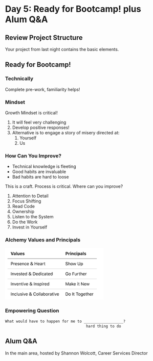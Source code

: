 Day 5: Ready for Bootcamp! plus Alum Q&A
===

## Review Project Structure

Your project from last night contains the basic elements.

## Ready for Bootcamp!

### Technically

Complete pre-work, familiarity helps!

### Mindset

Growth Mindset is critical!

1. It will feel very challenging
1. Develop positive responses!
1. Alternative is to engage a story of misery directed at:
    1. Yourself
    1. Us

### How Can You Improve?

* Technical knowledge is fleeting
* Good habits are invaluable
* Bad habits are hard to loose

This is a craft. Process is critical. Where can you improve?

1. Attention to Detail
1. Focus Shifting
1. Read Code
1. Ownership
1. Listen to the System
1. Do the Work
1. Invest in Yourself

### Alchemy Values and Principals

![Alchemy Values](./alchemy-values-principals.png)

### Empowering Question

```
What would have to happen for me to __________________?
                                     hard thing to do
```

## Alum Q&A

In the main area, hosted by Shannon Wolcott, Career Services Director